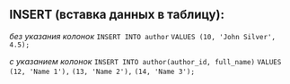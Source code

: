 ## **INSERT (вставка данных в таблицу):**
*без указания колонок*
`INSERT INTO author`
`VALUES (10, 'John Silver', 4.5);`

*с указанием колонок*
`INSERT INTO author(author_id, full_name)`
`VALUES`
`(12, 'Name 1'),`
`(13, 'Name 2'),`
`(14, 'Name 3');`

